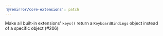 ```yaml
---
'@remirror/core-extensions': patch
---
```


Make all built-in extensions' `keys()` return a `KeyboardBindings` object instead of a specific object (#206)
